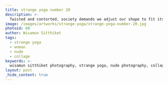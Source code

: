 ```yaml
---
title: strange yoga number 20
description: >-
  Twisted and contorted, society demands we adjust our shape to fit its image. This is the Strange Yoga collection by Wisamun Sitthiket.
image: /images/artworks/strange-yoga/strange-yoga-number-20.jpg
photoid: 60
author: Wisamun Sitthiket
tags:
  - strange yoga
  - woman
  - nude
  - collage
keywords: >-
  wisamun sitthiket photography, strange yoga, nude photography, collage, woman
layout: post
_hide_content: true
---
```

